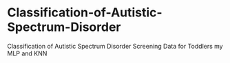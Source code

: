# Classification-of-Autistic-Spectrum-Disorder
Classification of Autistic Spectrum Disorder Screening Data for Toddlers my MLP and KNN
